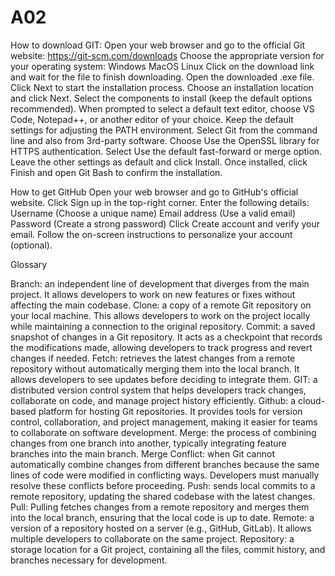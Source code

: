 # A02

How to download GIT:
Open your web browser and go to the official Git website:
    https://git-scm.com/downloads 
Choose the appropriate version for your operating system:
    Windows
    MacOS
    Linux
Click on the download link and wait for the file to finish downloading.
Open the downloaded .exe file.
Click Next to start the installation process.
Choose an installation location and click Next.
Select the components to install (keep the default options recommended).
When prompted to select a default text editor, choose VS Code, Notepad++, or another editor of your choice.
Keep the default settings for adjusting the PATH environment.
Select Git from the command line and also from 3rd-party software.
Choose Use the OpenSSL library for HTTPS authentication.
Select Use the default fast-forward or merge option.
Leave the other settings as default and click Install.
Once installed, click Finish and open Git Bash to confirm the installation.

How to get GitHub
Open your web browser and go to GitHub's official website.
Click Sign up in the top-right corner.
Enter the following details:
Username (Choose a unique name)
Email address (Use a valid email)
Password (Create a strong password)
Click Create account and verify your email.
Follow the on-screen instructions to personalize your account (optional).


Glossary

Branch: an independent line of development that diverges from the main project. It allows developers to work on new features or fixes without affecting the main codebase.
Clone: a copy of a remote Git repository on your local machine. This allows developers to work on the project locally while maintaining a connection to the original repository.
Commit: a saved snapshot of changes in a Git repository. It acts as a checkpoint that records the modifications made, allowing developers to track progress and revert changes if needed.
Fetch: retrieves the latest changes from a remote repository without automatically merging them into the local branch. It allows developers to see updates before deciding to integrate them.
GIT: a distributed version control system that helps developers track changes, collaborate on code, and manage project history efficiently.
Github: a cloud-based platform for hosting Git repositories. It provides tools for version control, collaboration, and project management, making it easier for teams to collaborate on software development.
Merge: the process of combining changes from one branch into another, typically integrating feature branches into the main branch.
Merge Conflict: when Git cannot automatically combine changes from different branches because the same lines of code were modified in conflicting ways. Developers must manually resolve these conflicts before proceeding.
Push: sends local commits to a remote repository, updating the shared codebase with the latest changes.
Pull: Pulling fetches changes from a remote repository and merges them into the local branch, ensuring that the local code is up to date.
Remote: a version of a repository hosted on a server (e.g., GitHub, GitLab). It allows multiple developers to collaborate on the same project.
Repository: a storage location for a Git project, containing all the files, commit history, and branches necessary for development.
